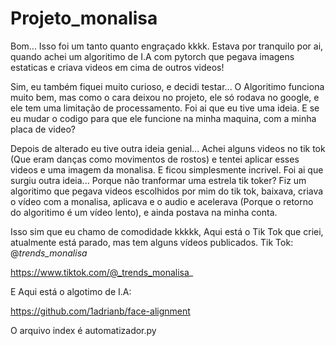 # Projeto_monalisa
Bom... Isso foi um tanto quanto engraçado kkkk. Estava por tranquilo por ai, quando achei um algoritimo de I.A com pytorch que pegava imagens estaticas e criava videos em cima de outros videos! 

Sim, eu também fiquei muito curioso, e decidi testar... O Algoritimo funciona muito bem, mas como o cara deixou no projeto, ele só rodava no google, e ele tem uma limitação de processamento. Foi ai que eu tive uma ideia. E se eu mudar o codigo para que ele funcione na minha maquina, com a minha placa de video?

Depois de alterado eu tive outra ideia genial... Achei alguns videos no tik tok (Que eram danças como movimentos de rostos) e tentei aplicar esses videos e uma imagem da monalisa. E ficou simplesmente incrivel. Foi ai que surgiu outra ideia... Porque não tranformar uma estrela tik toker? Fiz um algoritimo que pegava videos escolhidos por mim do tik tok, baixava, criava o vídeo com a monalisa, aplicava e o audio e acelerava (Porque o retorno do algoritimo é um vídeo lento), e ainda postava na minha conta.

 Isso sim que eu chamo de comodidade kkkkk, Aqui está o Tik Tok que criei, atualmente está parado, mas tem alguns vídeos publicados.
 Tik Tok: @_trends_monalisa_
 
 https://www.tiktok.com/@_trends_monalisa_
 
 E Aqui está o algotimo de I.A:
 
 https://github.com/1adrianb/face-alignment

O arquivo index é automatizador.py
